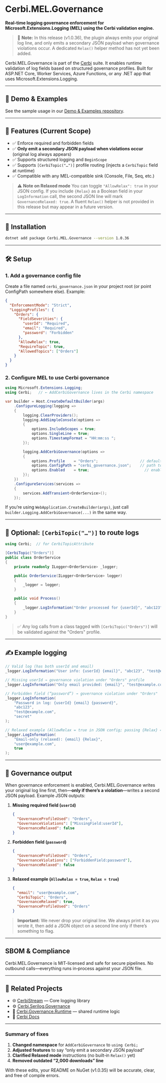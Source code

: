 ﻿# Cerbi.MEL.Governance

**Real-time logging governance enforcement for Microsoft.Extensions.Logging (MEL) using the Cerbi validation engine.**

> 🚧 **Note:** In this release (v1.0.36), the plugin always emits your original log line, and only emits a secondary JSON payload when governance violations occur. A dedicated `Relax()` helper method has not yet been added.

Cerbi.MEL.Governance is part of the [Cerbi](https://cerbi.io) suite. It enables runtime validation of log fields based on structured governance profiles. Built for ASP.NET Core, Worker Services, Azure Functions, or any .NET app that uses Microsoft.Extensions.Logging.

---

## 📂 Demo & Examples

See the sample usage in our [Demo & Examples repository](https://github.com/Zeroshi/Cerbi.MEL.Governance).

---

## 🚀 Features (Current Scope)

* ✅ Enforce required and forbidden fields
* ✅ **Only emit a secondary JSON payload when violations occur** (original log always appears)
* ✅ Supports structured logging and `BeginScope`
* ✅ Supports `[CerbiTopic("…")]` profile routing (injects a `CerbiTopic` field at runtime)
* ✅ Compatible with any MEL-compatible sink (Console, File, Seq, etc.)

> ⚠️ **Note on Relaxed mode**
> You can toggle `"AllowRelax": true` in your JSON config. If you include `{Relax}` as a Boolean field in your `LogInformation` call, the second JSON line will mark `GovernanceRelaxed: true`. A fluent `Relax()` helper is not provided in this release but may appear in a future version.

---

## 📆 Installation

```bash
dotnet add package Cerbi.MEL.Governance --version 1.0.36
```

---

## 🛠 Setup

### 1. Add a governance config file

Create a file named `cerbi_governance.json` in your project root (or point ConfigPath somewhere else). Example:

```json
{
  "EnforcementMode": "Strict",
  "LoggingProfiles": {
    "Orders": {
      "FieldSeverities": {
        "userId": "Required",
        "email": "Required",
        "password": "Forbidden"
      },
      "AllowRelax": true,
      "RequireTopic": true,
      "AllowedTopics": ["Orders"]
    }
  }
}
```

### 2. Configure MEL to use Cerbi governance

```csharp
using Microsoft.Extensions.Logging;
using Cerbi;   // ← AddCerbiGovernance lives in the Cerbi namespace

var builder = Host.CreateDefaultBuilder(args)
    .ConfigureLogging(logging =>
    {
        logging.ClearProviders();
        logging.AddSimpleConsole(options =>
        {
            options.IncludeScopes = true;
            options.SingleLine = true;
            options.TimestampFormat = "HH:mm:ss ";
        });

        logging.AddCerbiGovernance(options =>
        {
            options.Profile    = "Orders";                   // default fallback profile name
            options.ConfigPath = "cerbi_governance.json";    // path to your JSON profile
            options.Enabled    = true;                         // enable or disable governance at runtime
        });
    })
    .ConfigureServices(services =>
    {
        services.AddTransient<OrderService>();
    });
```

If you’re using `WebApplication.CreateBuilder(args)`, just call
`builder.Logging.AddCerbiGovernance(...)` in the same way.

---

## 🔹 Optional: `[CerbiTopic("…")]` to route logs

```csharp
using Cerbi;  // for CerbiTopicAttribute

[CerbiTopic("Orders")]
public class OrderService
{
    private readonly ILogger<OrderService> _logger;

    public OrderService(ILogger<OrderService> logger)
    {
        _logger = logger;
    }

    public void Process()
    {
        _logger.LogInformation("Order processed for {userId}", "abc123");
    }
}
```

> ✅ Any log calls from a class tagged with `[CerbiTopic("Orders")]` will be validated against the "Orders" profile.

---

## ✍️ Example logging

```csharp
// Valid log (has both userId and email)
_logger.LogInformation("User info: {userId} {email}", "abc123", "test@example.com");

// Missing userId → governance violation under "Orders" profile
_logger.LogInformation("Only email provided: {email}", "test@example.com");

// Forbidden field (“password”) → governance violation under "Orders"
_logger.LogInformation(
    "Password in log: {userId} {email} {password}",
    "abc123",
    "test@example.com",
    "secret"
);

// Relaxed example (AllowRelax = true in JSON config; passing {Relax} = true):
_logger.LogInformation(
    "Email‐only (relaxed): {email} {Relax}",
    "user@example.com",
    true
);
```

---

## 🧐 Governance output

When governance enforcement is enabled, Cerbi.MEL.Governance writes your original log line first, then—**only if there’s a violation**—writes a second JSON payload. Example JSON outputs:

1. **Missing required field (`userId`)**

   ```json
   {
     "GovernanceProfileUsed": "Orders",
     "GovernanceViolations": ["MissingField:userId"],
     "GovernanceRelaxed": false
   }
   ```

2. **Forbidden field (`password`)**

   ```json
   {
     "GovernanceProfileUsed": "Orders",
     "GovernanceViolations": ["ForbiddenField:password"],
     "GovernanceRelaxed": false
   }
   ```

3. **Relaxed example (`AllowRelax = true`, `Relax = true`)**

   ```json
   {
     "email": "user@example.com",
     "CerbiTopic": "Orders",
     "GovernanceRelaxed": true,
     "GovernanceProfileUsed": "Orders"
   }
   ```

> **Important:** We never drop your original line. We always print it as you wrote it, then add a JSON object on a second line only if there’s something to flag.

---

## SBOM & Compliance

Cerbi.MEL.Governance is MIT-licensed and safe for secure pipelines.
No outbound calls—everything runs in‐process against your JSON file.

---

## 🔗 Related Projects

* 🌐 [CerbiStream](https://github.com/Zeroshi/Cerbi-CerbiStream) — Core logging library
* ⚙️ [Cerbi.Serilog.Governance](https://www.nuget.org/packages/Cerbi.Serilog.Governance)
* 🔧 [Cerbi.Governance.Runtime](https://www.nuget.org/packages/Cerbi.Governance.Runtime) — shared runtime logic
* 📘 [Cerbi Docs](https://cerbi.io/docs)

---

### Summary of fixes

1. **Changed namespace** for `AddCerbiGovernance` to `using Cerbi;`
2. **Adjusted features** to say “only emit a secondary JSON payload”
3. **Clarified Relaxed mode** instructions (no built‐in `Relax()` yet)
4. **Removed outdated “2,000 downloads” line**

With these edits, your README on NuGet (v1.0.35) will be accurate, clear, and free of compile errors.
